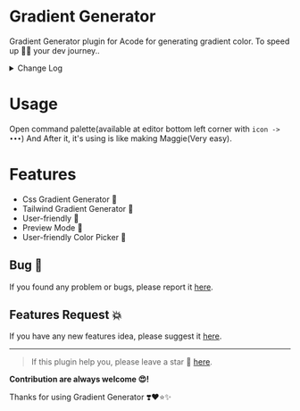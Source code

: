 # Gradient Generator 

Gradient Generator plugin for Acode for generating gradient color.
To speed up 🚀🚀 your dev journey..

<details>
    <summary>Change Log</summary>
    <code><strong>v1.2.1</strong></code>
    <ul>
        <li>Added user friendly color picker</li>
        <li>Minor Changes</li>
    </ul>
    <code><strong>v1.2.0</strong></code>
    <ul>
        <li>Added Gradient Generator for Tailwind Color</li>
        <li>Internal Changes</li>
        <li>Improvement</li>
    </ul>
</details>

# Usage
Open command palette(available at editor bottom left corner with `icon -> •••`)
And After it, it's using is like making Maggie(Very easy).

# Features
- Css Gradient Generator 🎨
- Tailwind Gradient Generator 🎨
- User-friendly 🥰
- Preview Mode 🤩
- User-friendly Color Picker 💝

## Bug 🐞
If you found any problem or bugs, please report it [here](https://github.com/bajrangCoder/acode-plugin-gradient/issues).

## Features Request 💥
If you have any new features idea, please suggest it [here](https://github.com/bajrangCoder/acode-plugin-gradient/issues).


---

> If this plugin help you, please leave a star 🌟 [here](https://github.com/bajrangCoder/acode-plugin-gradient).

**Contribution are always welcome 😍!**

Thanks for using Gradient Generator ❣️❤️⭐✨

